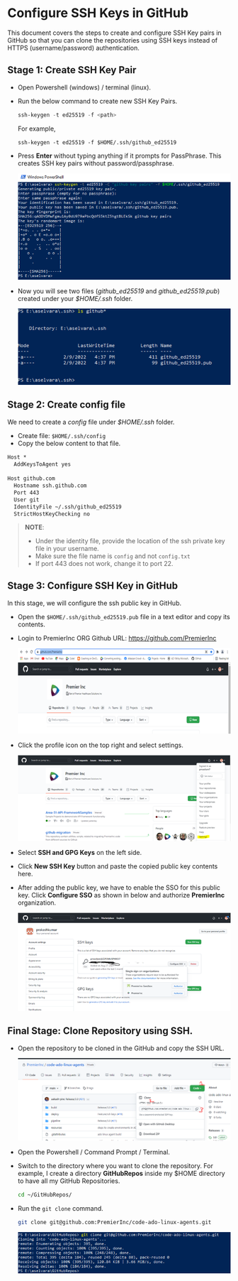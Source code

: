# Configure SSH Keys in GitHub
This document covers the steps to create and configure SSH Key pairs in GitHub so that you can clone the repositories using SSH keys instead of HTTPS (username/password) authentication. 


## Stage 1: Create SSH Key Pair

- Open Powershell (windows) / terminal (linux).
- Run the below command to create new SSH Key Pairs.
  ```powershell
  ssh-keygen -t ed25519 -f <path>
  ```
  For example,
  ```
  ssh-keygen -t ed25519 -f $HOME/.ssh/github_ed25519
  ```
- Press **Enter** without typing anything if it prompts for PassPhrase. This creates SSH key pairs without password/passphrase.

  ![ssh-keygen.PNG](./resources/ssh-keygen.PNG)

- Now you will see two files (_github_ed25519_ and _github_ed25519.pub_) created under your _$HOME/.ssh_ folder.

  ![show-key-pair.PNG](./resources/show-key-pair.PNG)

## Stage 2: Create config file
We need to create a _config_ file under _$HOME/.ssh_ folder. 

- Create file: `$HOME/.ssh/config` 
- Copy the below content to that file. 
```
Host *
  AddKeysToAgent yes
  
Host github.com
  Hostname ssh.github.com
  Port 443 
  User git
  IdentityFile ~/.ssh/github_ed25519
  StrictHostKeyChecking no
```
> **NOTE**: 
> - Under the identity file, provide the location of the ssh private key file in your username. 
> - Make sure the file name is `config` and not `config.txt`
> - If port 443 does not work, change it to port 22.


## Stage 3: Configure SSH Key in GitHub
In this stage, we will configure the ssh public key in GitHub.

- Open the `$HOME/.ssh/github_ed25519.pub` file in a text editor and copy its contents. 
- Login to PremierInc ORG Github URL: https://github.com/PremierInc

  ![github-premierinc-img.PNG](./resources/github-premierinc-img.PNG)

- Click the profile icon on the top right and select settings.

  ![user-setting.PNG](./resources/user-setting.PNG)

- Select **SSH and GPG Keys** on the left side.
- Click **New SSH Key** button and paste the copied public key contents here. 
- After adding the public key, we have to enable the SSO for this public key. Click **Configure SSO** as shown in below and authorize **PremierInc** organization.

  ![sso-github.PNG](./resources/sso-github.PNG)

## Final Stage: Clone Repository using SSH.
- Open the repository to be cloned in the GitHub and copy the SSH URL.
  
  ![ssh-clone-github.PNG](./resources/ssh-clone-github.PNG)

- Open the Powershell / Command Prompt / Terminal.
- Switch to the directory where you want to clone the repository. For example, I create a directory **GitHubRepos** inside my $HOME directory to have all my GitHub Repositories.
  ```bash
  cd ~/GitHubRepos/
  ``` 
- Run the `git clone` command.
  ```bash
  git clone git@github.com:PremierInc/code-ado-linux-agents.git
  ```
  ![git-clone.PNG](./resources/git-clone.PNG)
 
